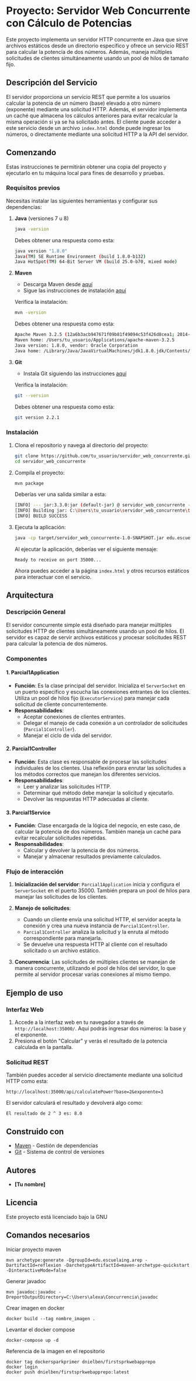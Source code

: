 ﻿# Proyecto: Servidor Web Concurrente con Cálculo de Potencias

Este proyecto implementa un servidor HTTP concurrente en Java que sirve archivos estáticos desde un directorio específico y ofrece un servicio REST para calcular la potencia de dos números. Además, maneja múltiples solicitudes de clientes simultáneamente usando un pool de hilos de tamaño fijo.



## Descripción del Servicio

El servidor proporciona un servicio REST que permite a los usuarios calcular la potencia de un número (base) elevado a otro número (exponente) mediante una solicitud HTTP. Además, el servidor implementa un caché que almacena los cálculos anteriores para evitar recalcular la misma operación si ya se ha solicitado antes. El cliente puede acceder a este servicio desde un archivo `index.html` donde puede ingresar los números, o directamente mediante una solicitud HTTP a la API del servidor.

## Comenzando

Estas instrucciones te permitirán obtener una copia del proyecto y ejecutarlo en tu máquina local para fines de desarrollo y pruebas.

### Requisitos previos

Necesitas instalar las siguientes herramientas y configurar sus dependencias:

1. **Java** (versiones 7 u 8)
    ```sh
    java -version
    ```

    Debes obtener una respuesta como esta:
    ```sh
    java version "1.8.0"
    Java(TM) SE Runtime Environment (build 1.8.0-b132)
    Java HotSpot(TM) 64-Bit Server VM (build 25.0-b70, mixed mode)
    ```

2. **Maven**
    - Descarga Maven desde [aquí](http://maven.apache.org/download.html)
    - Sigue las instrucciones de instalación [aquí](http://maven.apache.org/download.html#Installation)

    Verifica la instalación:
    ```sh
    mvn -version
    ```

    Debes obtener una respuesta como esta:
    ```sh
    Apache Maven 3.2.5 (12a6b3acb947671f09b81f49094c53f426d8cea1; 2014-12-14T12:29:23-05:00)
    Maven home: /Users/tu_usuario/Applications/apache-maven-3.2.5
    Java version: 1.8.0, vendor: Oracle Corporation
    Java home: /Library/Java/JavaVirtualMachines/jdk1.8.0.jdk/Contents/Home/jre
    ```

3. **Git**
    - Instala Git siguiendo las instrucciones [aquí](http://git-scm.com/book/en/v2/Getting-Started-Installing-Git)

    Verifica la instalación:
    ```sh
    git --version
    ```

    Debes obtener una respuesta como esta:
    ```sh
    git version 2.2.1
    ```

### Instalación

1. Clona el repositorio y navega al directorio del proyecto:
    ```sh
    git clone https://github.com/tu_usuario/servidor_web_concurrente.git
    cd servidor_web_concurrente
    ```

2. Compila el proyecto:
    ```sh
    mvn package
    ```

    Deberías ver una salida similar a esta:
    ```sh
    [INFO] --- jar:3.3.0:jar (default-jar) @ servidor_web_concurrente ---
    [INFO] Building jar: C:\Users\tu_usuario\servidor_web_concurrente\target\servidor_web_concurrente-1.0-SNAPSHOT.jar
    [INFO] BUILD SUCCESS
    ```

3. Ejecuta la aplicación:
    ```sh
    java -cp target/servidor_web_concurrente-1.0-SNAPSHOT.jar edu.escuelaing.arep.Parcial1Application
    ```

    Al ejecutar la aplicación, deberías ver el siguiente mensaje:

    ```
    Ready to receive on port 35000...
    ```

    Ahora puedes acceder a la página `index.html` y otros recursos estáticos para interactuar con el servicio.

## Arquitectura

### Descripción General

El servidor concurrente simple está diseñado para manejar múltiples solicitudes HTTP de clientes simultáneamente usando un pool de hilos. El servidor es capaz de servir archivos estáticos y procesar solicitudes REST para calcular la potencia de dos números.

### Componentes

#### 1. **Parcial1Application**
   - **Función**: Es la clase principal del servidor. Inicializa el `ServerSocket` en un puerto específico y escucha las conexiones entrantes de los clientes. Utiliza un pool de hilos fijo (`ExecutorService`) para manejar cada solicitud de cliente concurrentemente.
   - **Responsabilidades**:
     - Aceptar conexiones de clientes entrantes.
     - Delegar el manejo de cada conexión a un controlador de solicitudes (`Parcial1Controller`).
     - Manejar el ciclo de vida del servidor.

#### 2. **Parcial1Controller**
   - **Función**: Esta clase es responsable de procesar las solicitudes individuales de los clientes. Usa reflexión para enrutar las solicitudes a los métodos correctos que manejan los diferentes servicios.
   - **Responsabilidades**:
     - Leer y analizar las solicitudes HTTP.
     - Determinar qué método debe manejar la solicitud y ejecutarlo.
     - Devolver las respuestas HTTP adecuadas al cliente.

#### 3. **Parcial1Service**
   - **Función**: Clase encargada de la lógica del negocio, en este caso, de calcular la potencia de dos números. También maneja un caché para evitar recalcular solicitudes repetidas.
   - **Responsabilidades**:
     - Calcular y devolver la potencia de dos números.
     - Manejar y almacenar resultados previamente calculados.

### Flujo de interacción

1. **Inicialización del servidor**: `Parcial1Application` inicia y configura el `ServerSocket` en el puerto 35000. También prepara un pool de hilos para manejar las solicitudes de los clientes.

2. **Manejo de solicitudes**:
   - Cuando un cliente envía una solicitud HTTP, el servidor acepta la conexión y crea una nueva instancia de `Parcial1Controller`.
   - `Parcial1Controller` analiza la solicitud y la enruta al método correspondiente para manejarla.
   - Se devuelve una respuesta HTTP al cliente con el resultado solicitado o un archivo estático.

3. **Concurrencia**: Las solicitudes de múltiples clientes se manejan de manera concurrente, utilizando el pool de hilos del servidor, lo que permite al servidor procesar varias conexiones al mismo tiempo.

## Ejemplo de uso

### Interfaz Web

1. Accede a la interfaz web en tu navegador a través de `http://localhost:35000/`. Aquí podrás ingresar dos números: la base y el exponente.
2. Presiona el botón "Calcular" y verás el resultado de la potencia calculada en la pantalla.

### Solicitud REST

También puedes acceder al servicio directamente mediante una solicitud HTTP como esta:
```
http://localhost:35000/api/calculatePower?base=2&exponente=3
```

El servidor calculará el resultado y devolverá algo como:

```
El resultado de 2 ^ 3 es: 8.0
```



## Construido con

* [Maven](https://maven.apache.org/) - Gestión de dependencias
* [Git](http://git-scm.com/) - Sistema de control de versiones

## Autores

* **[Tu nombre]**

## Licencia

Este proyecto está licenciado bajo la GNU


## Comandos necesarios 
Iniciar proyecto maven
```
mvn archetype:generate -DgroupId=edu.escuelaing.arep -DartifactId=reflexion -DarchetypeArtifactId=maven-archetype-quickstart -DinteractiveMode=false

```

Generar javadoc
```
mvn javadoc:javadoc -DreportOutputDirectory=C:\Users\alexa\Concurrencia\javadoc
```

Crear imagen en docker
```
docker build --tag nombre_imagen .
```

Levantar el docker compose
```
docker-compose up -d
```

Referencia de la imagen en el repositorio
```
docker tag dockersparkprimer dnielben/firstsprkwebapprepo
docker login
docker push dnielben/firstsprkwebapprepo:latest
```